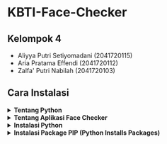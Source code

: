 # KBTI-Face-Checker

## Kelompok 4

-   Aliyya Putri Setiyomadani (2041720115)
-   Aria Pratama Effendi (2041720112)
-   Zalfa' Putri Nabilah (2041720103)

## Cara Instalasi

<details>
    <summary><b>Tentang Python</b></summary>
[Python](https://www.python.org/) adalah sebuah bahasa pemrograman tingkat tinggi (high-level dan multi guna. Tingkat tinggi yang dimaksud adalah dari cara kita berinteraksi dengan komputer menggunakan bahasa yang hampir mirip dengan bahasa manusia tanpa perlu mengerti dan memahami detail dari sistem operasi atau komputer itu sendiri. Berbeda dengan bahasa pemrograman tingkat rendah seperti Assembly atau C yang mana kita perlu memahami cara memanage memory dan sebagainya.
  
Python diciptakan pada akhir tahun 1980-an oleh [Guido Van Rossum](https://en.wikipedia.org/wiki/Guido_van_Rossum) seorang programmer dari Belanda. Python dirilis pertama kali pada tahun 1991, Python 2.0 dirilis pada tahun 2000 dan Python 3.0 dirilis pada tahun 2008. Saat ini buat teman-teman yang ingin belajar Python, saya sarankan langsung mulai dengan Python versi 3+.
  
Karena populernya bahasa ini dan bisa digunakan untuk berbagai macam keperluan, kita akan sering melihat Python digunakan dalam web development, pembuatan API, program berbasis CLI, embedded system, scripting engine untuk game dan lain sebagainya.
</details>

<details>
    <summary><b>Tentang Aplikasi Face Checker</b></summary>

![Gambar Aplikasi Face Checker](https://cdn.discordapp.com/attachments/878508823873196114/921677584947875880/unknown.png)

Face Checker merupakan contoh biometrika berdasakan bagian tubuh. Sistem ini adalah sistem untuk mengenali identitas seseorang secara otomatis melalui teknologi komputer yang bertujuan untuk mendukung proses pengecekan dan pengenalan wajah penggunakan dengan cepat dan tepat.

</details>

<details>
    <summary><b>Instalasi Python</b></summary>
-   Download Python [disini](https://www.python.org/downloads/)
-   Lakukan Instalasi Python sesuai dengan device kalian
-   [Windows](https://www.youtube.com/watch?v=OSmaWPSgvTQ)
-   [MacOs](https://www.youtube.com/watch?v=HSAm6s10G7g)
</details>

<details>
    <summary><b>Instalasi Package PIP (Python Installs Packages)</b></summary>
-   pip install tk
![Gambar Install tk](https://cdn.discordapp.com/attachments/878508823873196114/921679267409059860/unknown.png)
-   pip install tkinter-page
![Gambar Install tkinter-page](https://cdn.discordapp.com/attachments/878508823873196114/921680126008254464/unknown.png)
-   pip install opencv-python
![Gambar Install opencv-python](https://cdn.discordapp.com/attachments/878508823873196114/921680621284257832/unknown.png)
-   pip install shutil
    [Error link](https://cdn.discordapp.com/attachments/87850882387319114/921680621284257832/unknown.png)
-   pip install csv
    [Error link](https://cdn.discordapp.com/attachments/87850823873196114/921680621284257832/unknown.png)
-   pip install Pillow
    ![Gambar Install Pillow](https://cdn.discordapp.com/attachments/878508823873196114/921681561013870622/unknown.png)
-   pip install numpy
    ![Gambar Install numpy](https://cdn.discordapp.com/attachments/878508823873196114/921681845488336926/unknown.png)
-   pip install pandas
    ![Gambar Install pandas](https://cdn.discordapp.com/attachments/878508823873196114/921682069774557184/unknown.png)
-   pip install face_recognition
![Gambar Install face_recognition](https://cdn.discordapp.com/attachments/878508823873196114/921683163678408734/unknown.png)
</details>
